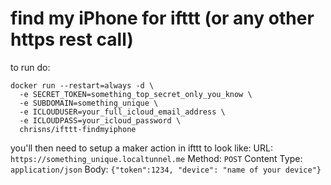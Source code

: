 # find my iPhone for ifttt (or any other https rest call)

to run do:
```
docker run --restart=always -d \
  -e SECRET_TOKEN=something_top_secret_only_you_know \
  -e SUBDOMAIN=something_unique \
  -e ICLOUDUSER=your_full_icloud_email_address \
  -e ICLOUDPASS=your_icloud_password \
  chrisns/ifttt-findmyiphone
```

you'll then need to setup a maker action in ifttt to look like:
URL: `https://something_unique.localtunnel.me`
Method: `POST`
Content Type: `application/json`
Body: `{"token":1234, "device": "name of your device"}`
